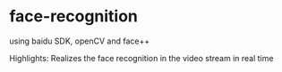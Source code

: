 # face-recognition
using baidu SDK, openCV and face++

Highlights: Realizes the face recognition in the video stream in real time
